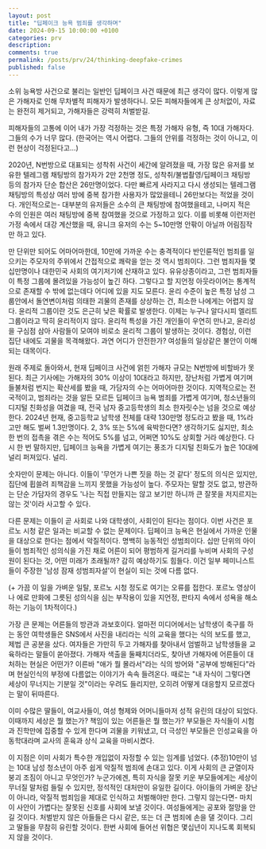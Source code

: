 ```yaml
--- 
layout: post
title: "딥페이크 능욕 범죄를 생각하며"
date: 2024-09-15 10:00:00 +0100
categories: prv
description: 
comments: true
permalink: /posts/prv/24/thinking-deepfake-crimes
published: false
---
```


소위 능욕방 사건으로 불리는 일반인 딥페이크 사건 때문에 최근 생각이 많다. 이렇게 많은 가해자로 인해 무차별적 피해자가 발생하다니. 모든 피해자들에게 큰 상처없이, 자료는 완전히 제거되고, 가해자들은 강력히 처벌받길.

피해자들의 고통에 이어 내가 가장 걱정하는 것은 특정 가해자 유형, 즉 10대 가해자다. 그들의 수가 너무 많다. (한국어는 역시 어렵다. 그들의 안위를 걱정하는 것이 아니고, 이런 현상이 걱정된다고...)

2020년, N번방으로 대표되는 성착취 사건이 세간에 알려졌을 때, 가장 많은 유저를 보유한 텔레그램 채팅방의 참가자가 2만 2천명 정도, 성착취/불법촬영/딥페이크 채팅방 등의 참가자 단순 합산은 26만명이었다. 다만 빠르게 사라지고 다시 생성되는 텔레그램 채팅방의 특성상 여러 방에 중복 참가한 사용자가 많았을테니 26만보다는 적었을 것이다. 개인적으로는- 대부분의 유저들은 소수의 큰 채팅방에 참여했을테고, 나머지 적은 수의 인원은 여러 채팅방에 중복 참여했을 것으로 가정하고 있다. 이를 비롯해 이런저런 가정 속에서 대강 계산했을 때, 유니크 유저의 수는 5~10만명 안팎이 아닐까 어림짐작만 하고 있다.

만 단위만 되어도 어마어마한데, 10만에 가까운 수는 충격적이다 반인륜적인 범죄를 일으키는 주모자의 주위에서 간접적으로 쾌락을 얻는 것 역시 범죄이다. 그런 범죄자들 몇십만명이나 대한민국 사회의 여기저기에 산재하고 있다. 유유상종이라고, 그런 범죄자들이 특정 그룹에 몰려있을 가능성이 높긴 하다. 그렇다고 할 지언정 아웃라이어는 통계적으로 존재할 수 밖에 없는데다 어디에 있을 지도 모른다. 윤리 수준이 높은 특정 남성 그룹안에서 돌연변이처럼 의태한 괴물의 존재를 상상하는 건, 최소한 나에게는 어렵지 않다. 윤리적 그룹이란 것도 은근히 낮은 확률로 발생한다. 이제는 누구나 알다시피 엘리트 그룹이라고 딱히 윤리적이지 않다. 윤리적 특성을 가진 개인들이 우연히 만나고, 윤리성을 구심점 삼아 사람들이 모여야 비로소 윤리적 그룹이 발생하는 것이다. 경험상, 이런 집단 내에도 괴물을 목격해왔다. 과연 어디가 안전한가? 여성들의 일상같은 불안이 이해되는 대목이다.

원래 주제로 돌아와서, 현재 딥페이크 사건에 얽힌 가해자 규모는 N번방에 비할바가 못된다. 최근 기사에는 가해자의 30% 이상이 10대라고 하지만, 장난처럼 가볍게 여기며 들불처럼 번지는 확산세를 봤을 때, 가담자의 수는 어마어마한 것이다. 지역적으로는 전국적이고, 범죄라는 것을 알든 모르든 딥페이크 능욕 범죄를 가볍게 여기며, 청소년들의 디지털 친화성을 여겼을 때, 전국 남자 중고등학생의 최소 한자릿수는 넘을 것으로 예상한다. 2024년 현재, 중고등학교 남학생 전체를 대략 130만명 정도라고 봤을 때, 1%라고만 해도 벌써 1.3만명이다. 2, 3% 또는 5%에 육박한다면? 생각하기도 싫지만, 최소 한 번의 접촉을 겪은 수는 적어도 5%를 넘고, 어쩌면 10%도 상회할 거라 예상한다. 다시 한 번 말하지만, 딥페이크 능욕을 가볍게 여기는 풍조가 디지털 친화도가 높은 10대에 널리 퍼져있다. 널리.

숫자만이 문제는 아니다. 이들이 '무언가 나쁜 짓을 하는 것 같다' 정도의 의식은 있지만, 집단에 휩쓸려 죄책감을 느끼지 못했을 가능성이 높다. 주모자는 말할 것도 없고, 방관하는 단순 가담자의 경우도 '나는 직접 만들지는 않고 보기만 하니까 큰 잘못을 저지르지는 않는 것'이라 사고할 수 있다.

다른 문제는 이들이 곧 사회로 나와 대학생이, 사회인이 된다는 점이다. 이번 사건은 포르노 시청 같은 일과는 비교할 수 없는 문제이다. 딥페이크 능욕은 현실에서 가까운 인물을 대상으로 한다는 점에서 악질적이다. 명백히 능동적인 성범죄이다. 십만 단위의 아이들이 범죄적인 성의식을 가진 채로 어른이 되어 평범하게 길거리를 누비며 사회의 구성원이 된다는 것, 어떤 미래가 초래될까? 감히 예상하기도 힘들다. 이건 일부 페미니스트들이 주장한 '남성 잠재 성범죄자설'이 현실이 되는 것에 다름 없다.

(+ 가끔 이 일을 가벼운 일탈, 포르노 시청 정도로 여기는 오류를 접한다. 포르노 영상이나 에로 만화에 그릇된 성의식을 심는 부작용이 있을 지언정, 판타지 속에서 성욕을 해소하는 기능이 1차적이다.)

가장 큰 문제는 어른들의 방관과 과보호이다. 얼마전 미디어에서는 남학생이 축구를 하는 동안 여학생들은 SNS에서 사진을 내리라는 식의 교육을 했다는 식의 보도를 했고, 제법 큰 공분을 샀다. 여자들은 가만히 두고 가해자를 찾아내서 엄벌하고 남학생들을 교육하라는 말들이 쏟아졌다. 가해자 색출을 둘째치더라도, 찾아낸 가해자에 어른들이 대처하는 현실은 어떤가? 이른바 "애가 뭘 몰라서"라는 식의 방어와 "공부에 방해된다"라며 현실인식의 부정에 다름없는 이야기가 속속 들려온다. 때로는 "내 자식이 그렇다면 세상이 무너지는 기분일 것"이라는 우려도 들리지만, 오히려 어떻게 대응할지 모르겠다는 말이 뒤따른다.

이미 수많은 딸들이, 여교사들이, 여성 형제와 어머니들마저 성적 유린의 대상이 되었다. 이때까지 세상은 뭘 했는가? 책임이 있는 어른들은 뭘 했는가? 부모들은 자식들이 시험과 진학만에 집중할 수 있게 한다며 괴물을 키워냈고, 더 극성인 부모들은 인성교육을 아동학대라며 교사의 훈육과 상식 교육을 마비시켰다.

이 지점은 이미 사회가 특수한 개입없이 자정할 수 있는 임계를 넘었다. (추정)10만이 넘는 10대 남성 청소년이 아주 쉽게 악질적 범죄에 손대고 있다. 이게 사회의 큰 균열이자 붕괴 조짐이 아니고 무엇인가? 누군가에겐, 특히 자식을 잘못 키운 부모들에게는 세상이 무너질 말처럼 들릴 수 있지만, 정석적인 대처만이 유일한 길이다. 아이들의 가벼운 장난이 아니라, 악질적 범죄임을 제대로 인식하고 처벌해야만 한다. 그렇지 않는다면- 마치 이 사안이 가볍다는 잘못된 신호를 사회에 보낼 것이다. 여성들에게는 공포와 절망을 안길 것이다. 처벌받지 않은 아들들은 다시 같은, 또는 더 큰 범죄에 손을 댈 것이다. 그리고 딸들을 무참히 유린할 것이다. 한번 사회에 들어선 위협은 몇십년이 지나도록 회복되지 않을 것이다.
